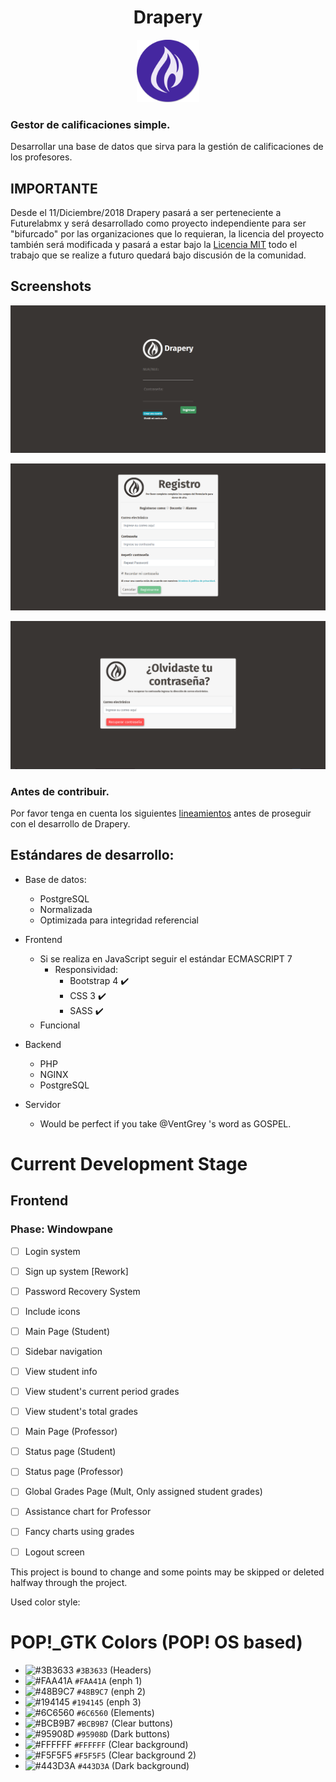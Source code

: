 <h1 align="center"> Drapery </h1>

<p align="center">
    <img height=100 width=100 src="img/drapery-logo.png" alt="The Drapery">
</p>

### Gestor de calificaciones simple.

Desarrollar una base de datos que sirva para la gestión de calificaciones de
los profesores.

## IMPORTANTE

Desde el 11/Diciembre/2018 Drapery pasará a ser perteneciente a Futurelabmx
y será desarrollado como proyecto independiente para ser "bifurcado" por las
organizaciones que lo requieran, la licencia del proyecto también será
modificada y pasará a estar bajo la 
[Licencia MIT](https://choosealicense.com/licenses/mit/)
todo el trabajo que se realize a futuro quedará bajo discusión de la comunidad.

## Screenshots

![Drapery_1](Screenshots/Drapery_1.png)

![Drapery_2](Screenshots/Drapery_2.png)

![Drapery_3](Screenshots/Drapery_3.png)

### Antes de contribuir.

Por favor tenga en cuenta los siguientes [lineamientos](CONTRIBUTING.md) antes 
de proseguir con el desarrollo de Drapery.

## Estándares de desarrollo:

* Base de datos:
    * PostgreSQL
    * Normalizada
    * Optimizada para integridad referencial

* Frontend
    * Si se realiza en JavaScript seguir el estándar ECMASCRIPT 7
        * Responsividad:
            * Bootstrap 4 :heavy_check_mark:
            * CSS 3 :heavy_check_mark:
            * SASS :heavy_check_mark:
    * Funcional

* Backend
    * PHP
    * NGINX
    * PostgreSQL

* Servidor
    * Would be perfect if you take @VentGrey 's word as GOSPEL.

# Current Development Stage
## Frontend
### Phase: Windowpane

- [ ] Login system 
- [ ] Sign up system [Rework]
- [ ] Password Recovery System
- [ ] Include icons
- [ ] Main Page (Student)
- [ ] Sidebar navigation
- [ ] View student info
- [ ] View student's current period grades
- [ ] View student's total grades
- [ ] Main Page (Professor)
- [ ] Status page (Student)
- [ ] Status page (Professor)
- [ ] Global Grades Page (Mult, Only assigned student grades)
- [ ] Assistance chart for Professor
- [ ] Fancy charts using grades
- [ ] Logout screen



This project is bound to change and some points may be skipped or deleted
halfway through the project.

Used color style:

# POP!_GTK Colors (POP! OS based)

- ![#3B3633](https://placehold.it/15/3B3633/000000?text=+) `#3B3633` (Headers)
- ![#FAA41A](https://placehold.it/15/FAA41A/000000?text=+) `#FAA41A` (enph 1)
- ![#48B9C7](https://placehold.it/15/48B9C7/000000?text=+) `#48B9C7` (enph 2)
- ![#194145](https://placehold.it/15/194145/000000?text=+) `#194145` (enph 3)
- ![#6C6560](https://placehold.it/15/6C6560/000000?text=+) `#6C6560` (Elements)
- ![#BCB9B7](https://placehold.it/15/BCB9B7/000000?text=+) `#BCB9B7` (Clear buttons)
- ![#95908D](https://placehold.it/15/95908D/000000?text=+) `#95908D` (Dark buttons)
- ![#FFFFFF](https://placehold.it/15/FFFFFF/000000?text=+) `#FFFFFF` (Clear background)
- ![#F5F5F5](https://placehold.it/15/F5F5F5/000000?text=+) `#F5F5F5` (Clear background 2)
- ![#443D3A](https://placehold.it/15/443D3A/000000?text=+) `#443D3A` (Dark background)
